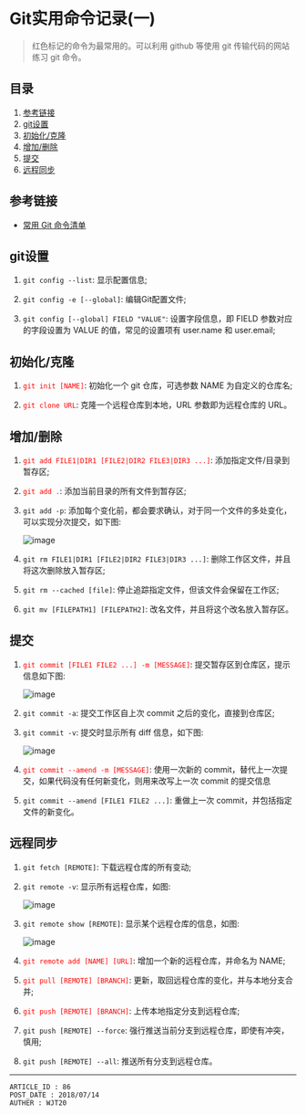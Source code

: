 
# Git实用命令记录(一) #

> 红色标记的命令为最常用的。可以利用 github 等使用 git 传输代码的网站练习 git 命令。

## 目录 ##

1. [参考链接](#href1)
2. [git设置](#href2)
3. [初始化/克隆](#href3)
4. [增加/删除](#href4)
5. [提交](#href5)
6. [远程同步](#href6)

## <a name="href1">参考链接</a> ##

- [常用 Git 命令清单](http://www.ruanyifeng.com/blog/2015/12/git-cheat-sheet.html)

## <a name="href2">git设置</a> ##

1. `git config --list`: 显示配置信息;  

2. `git config -e [--global]`: 编辑Git配置文件;

3. `git config [--global] FIELD "VALUE"`: 设置字段信息，即 FIELD 参数对应的字段设置为 VALUE 的值，常见的设置项有 user.name 和 user.email;  

## <a name="href3">初始化/克隆</a> ##

1. <span style="color:red">`git init [NAME]`</span>: 初始化一个 git 仓库，可选参数 NAME 为自定义的仓库名;

2. <span style="color:red">`git clone URL`</span>: 克隆一个远程仓库到本地，URL 参数即为远程仓库的 URL。


## <a name="href4">增加/删除</a> ##

1. <span style="color:red">`git add FILE1|DIR1 [FILE2|DIR2 FILE3|DIR3 ...]`</span>: 添加指定文件/目录到暂存区;

2. <span style="color:red">`git add .`</span>: 添加当前目录的所有文件到暂存区;

3. `git add -p`: 添加每个变化前，都会要求确认，对于同一个文件的多处变化，可以实现分次提交，如下图:

    ![image](https://raw.githubusercontent.com/WebUnion-core/public-cdn/master/wjt20-base/w61.png)

4. `git rm FILE1|DIR1 [FILE2|DIR2 FILE3|DIR3 ...]`: 删除工作区文件，并且将这次删除放入暂存区;

5. `git rm --cached [file]`: 停止追踪指定文件，但该文件会保留在工作区;

6. `git mv [FILEPATH1] [FILEPATH2]`: 改名文件，并且将这个改名放入暂存区。

## <a name="href5">提交</a> ##

1. <span style="color:red">`git commit [FILE1 FILE2 ...] -m [MESSAGE]`</span>: 提交暂存区到仓库区，提示信息如下图:

    ![image](https://raw.githubusercontent.com/WebUnion-core/public-cdn/master/wjt20-base/w62.png)

2. `git commit -a`: 提交工作区自上次 commit 之后的变化，直接到仓库区;

3. `git commit -v`: 提交时显示所有 diff 信息，如下图:

    ![image](https://raw.githubusercontent.com/WebUnion-core/public-cdn/master/wjt20-base/w63.png)

4. <span style="color:red">`git commit --amend -m [MESSAGE]`</span>: 使用一次新的 commit，替代上一次提交，如果代码没有任何新变化，则用来改写上一次 commit 的提交信息

5. `git commit --amend [FILE1 FILE2 ...]`: 重做上一次 commit，并包括指定文件的新变化。

## <a name="href6">远程同步</a> ##

1. `git fetch [REMOTE]`: 下载远程仓库的所有变动;

2. `git remote -v`: 显示所有远程仓库，如图:

    ![image](https://raw.githubusercontent.com/WebUnion-core/public-cdn/master/wjt20-base/w64.png)    

3. `git remote show [REMOTE]`: 显示某个远程仓库的信息，如图:

    ![image](https://raw.githubusercontent.com/WebUnion-core/public-cdn/master/wjt20-base/w65.png)

4. <span style="color:red">`git remote add [NAME] [URL]`</span>: 增加一个新的远程仓库，并命名为 NAME;

5. <span style="color:red">`git pull [REMOTE] [BRANCH]`</span>: 更新，取回远程仓库的变化，并与本地分支合并;

6. <span style="color:red">`git push [REMOTE] [BRANCH]`</span>: 上传本地指定分支到远程仓库;

7. `git push [REMOTE] --force`: 强行推送当前分支到远程仓库，即使有冲突，慎用;

8. `git push [REMOTE] --all`: 推送所有分支到远程仓库。

---

```
ARTICLE_ID : 86
POST_DATE : 2018/07/14
AUTHER : WJT20
```
